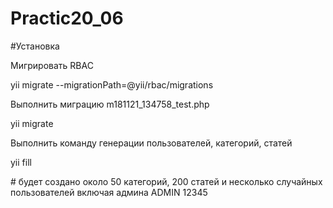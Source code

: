 # Practic20_06


#Установка
<p> Мигрировать RBAC 
<p> yii migrate --migrationPath=@yii/rbac/migrations
<p> Выполнить миграцию m181121_134758_test.php
<p> yii migrate
<p> Выполнить команду генерации пользователей, категорий, статей
<p> yii fill
<p># будет создано около 50 категорий, 200 статей и несколько случайных пользователей включая админа ADMIN 12345
